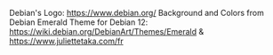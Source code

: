 Debian's Logo: https://www.debian.org/
Background and Colors from Debian Emerald Theme for Debian 12: https://wiki.debian.org/DebianArt/Themes/Emerald & https://www.juliettetaka.com/fr
